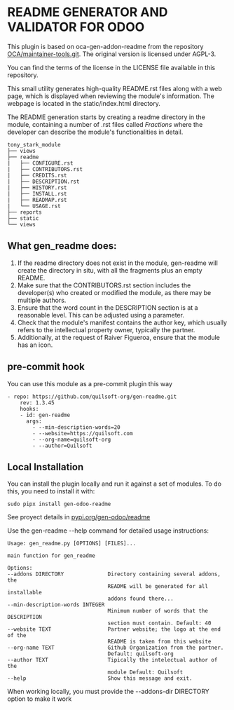
README GENERATOR AND VALIDATOR FOR ODOO
=======================================

This plugin is based on oca-gen-addon-readme from the repository [OCA/maintainer-tools.git](https://github.com/OCA/maintainer-tools). The original version is licensed under AGPL-3.

You can find the terms of the license in the LICENSE file available in this repository.

This small utility generates high-quality README.rst files along with a web page, which is displayed when reviewing the module's information. The webpage is located in the static/index.html directory.

The README generation starts by creating a readme directory in the module, containing a number of .rst files called *Fractions* where the developer can describe the module's functionalities in detail.


    tony_stark_module
    ├── views
    ├── readme
    |   ├── CONFIGURE.rst
    |   ├── CONTRIBUTORS.rst
    |   ├── CREDITS.rst
    |   ├── DESCRIPTION.rst
    |   ├── HISTORY.rst
    |   ├── INSTALL.rst
    |   ├── READMAP.rst
    |   └── USAGE.rst
    ├── reports
    ├── static
    └── views

What gen_readme does:
---------------------

1. If the readme directory does not exist in the module, gen-readme will create the directory in situ, with all the fragments plus an empty README.
1. Make sure that the CONTRIBUTORS.rst section includes the developer(s) who created or modified the module, as there may be multiple authors.
1. Ensure that the word count in the DESCRIPTION section is at a reasonable level. This can be adjusted using a parameter.
1. Check that the module's manifest contains the author key, which usually refers to the intellectual property owner, typically the partner.
1. Additionally, at the request of Raiver Figueroa, ensure that the module has an icon.

pre-commit hook
---------------

You can use this module as a pre-commit plugin this way

    - repo: https://github.com/quilsoft-org/gen-readme.git
        rev: 1.3.45
        hooks:
        - id: gen-readme
          args:
            - --min-description-words=20
            - --website=https://quilsoft.com
            - --org-name=quilsoft-org
            - --author=Quilsoft

Local Installation
------------------

You can install the plugin locally and run it against a set of modules. To do this, you need to install it with:

    sudo pipx install gen-odoo-readme

See proyect details in [pypi.org/gen-odoo/readme](https://pypi.org/project/gen-odoo-readme/)

Use the gen-readme --help command for detailed usage instructions:

    Usage: gen_readme.py [OPTIONS] [FILES]...

    main function for gen_readme

    Options:
    --addons DIRECTORY              Directory containing several addons, the
                                    README will be generated for all installable
                                    addons found there...
    --min-description-words INTEGER
                                    Minimum number of words that the DESCRIPTION
                                    section must contain. Default: 40
    --website TEXT                  Partner website; the logo at the end of the
                                    README is taken from this website
    --org-name TEXT                 Github Organization from the partner.
                                    Default: quilsoft-org
    --author TEXT                   Tipically the intelectual author of the
                                    module Default: Quilsoft
    --help                          Show this message and exit.

When working locally, you must provide the --addons-dir DIRECTORY option to make it work
